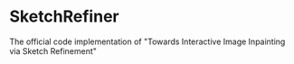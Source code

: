 # SketchRefiner
The official code implementation of "Towards Interactive Image Inpainting via Sketch Refinement"
